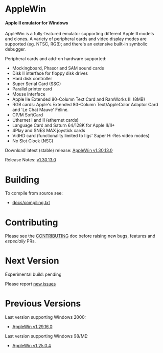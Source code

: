 AppleWin
========

#### Apple II emulator for Windows

AppleWin is a fully-featured emulator supporting different Apple II models and clones. A variety of peripheral cards and video display modes are supported (eg. NTSC, RGB); and there's an extensive built-in symbolic debugger.

Peripheral cards and add-on hardware supported:
- Mockingboard, Phasor and SAM sound cards
- Disk II interface for floppy disk drives
- Hard disk controller
- Super Serial Card (SSC)
- Parallel printer card
- Mouse interface
- Apple IIe Extended 80-Column Text Card and RamWorks III (8MB)
- RGB cards: Apple's Extended 80-Column Text/AppleColor Adaptor Card and 'Le Chat Mauve' Féline.
- CP/M SoftCard
- Uthernet I and II (ethernet cards)
- Language Card and Saturn 64/128K for Apple II/II+
- 4Play and SNES MAX joystick cards
- VidHD card (functionality limited to IIgs' Super Hi-Res video modes)
- No Slot Clock (NSC)


Download latest (stable) release: [AppleWin v1.30.13.0](https://github.com/AppleWin/AppleWin/releases/download/v1.30.13.0/AppleWin1.30.13.0.zip)

Release Notes: [v1.30.13.0](https://github.com/AppleWin/AppleWin/releases/tag/v1.30.13.0)


Building
========
To compile from source see:

* [docs/compiling.txt](https://github.com/AppleWin/AppleWin/blob/master/docs/compiling.txt)


Contributing
============
Please see the [CONTRIBUTING](https://github.com/AppleWin/AppleWin/blob/master/CONTRIBUTING.md) doc before raising new bugs, features and _especially_ PRs.


Next Version
============
Experimental build: pending

Please report [new issues](https://github.com/AppleWin/AppleWin/issues/new)


Previous Versions
=================

Last version supporting Windows 2000:

* [AppleWin v1.29.16.0](https://github.com/AppleWin/AppleWin/releases/tag/v1.29.16.0)

Last version supporting Windows 98/ME:

* [AppleWin v1.25.0.4](https://github.com/AppleWin/AppleWin/releases/tag/v1.25.0.4)

